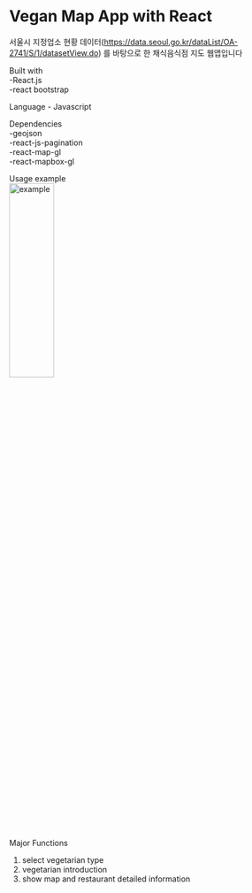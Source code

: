 # Vegan Map App with React

서울시 지정업소 현황 데이터(https://data.seoul.go.kr/dataList/OA-2741/S/1/datasetView.do) 를 바탕으로 한 채식음식점 지도 웹앱입니다  

Built with   
-React.js   
-react bootstrap


Language - Javascript


Dependencies   
-geojson  
-react-js-pagination  
-react-map-gl  
-react-mapbox-gl  

Usage example   
<img src="usage example.jpg" width="40%" height="30%" title="px(픽셀) 크기 설정" alt="example"></img>


Major Functions   
1. select vegetarian type
2. vegetarian introduction
3. show map and restaurant detailed information

